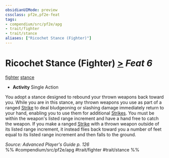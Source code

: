 ```yaml
---
obsidianUIMode: preview
cssclass: pf2e,pf2e-feat
tags:
- compendium/src/pf2e/apg
- trait/fighter
- trait/stance
aliases: ["Ricochet Stance (Fighter)"]
---
```

# Ricochet Stance (Fighter)  [>](../../Rules/core-rulebook/chapter-9-playing-the-game.md#Actions "Single Action") *Feat 6*  
[fighter](../../Rules/traits/fighter.md)  [stance](../../Rules/traits/stance.md)  

- **Activity** Single Action

You adopt a stance designed to rebound your thrown weapons back toward you. While you are in this stance, any thrown weapons you use as part of a ranged [Strike](../../Rules/actions/strike.md) to deal bludgeoning or slashing damage immediately return to your hand, enabling you to use them for additional [Strikes](../../Rules/actions/strike.md). You must be within the weapon's listed range increment and have a hand free to catch the weapon. If you make a ranged [Strike](../../Rules/actions/strike.md) with a thrown weapon outside of its listed range increment, it instead flies back toward you a number of feet equal to its listed range increment and then falls to the ground.

*Source: Advanced Player's Guide p. 126*  
%% #compendium/src/pf2e/apg #trait/fighter #trait/stance %%
